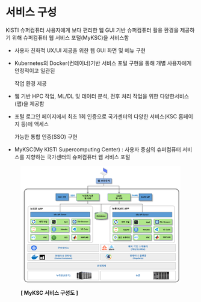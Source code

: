 # 서비스 구성

KISTI 슈퍼컴퓨터 사용자에게 보다 편리한 웹 GUI 기반 슈퍼컴퓨터 활용 환경을 제공하기 위해 슈퍼컴퓨터 웹 서비스 포털(MyKSC)을 서비스함



* 사용자 친화적 UX/UI 제공을 위한 웹 GUI 화면 및 메뉴 구현
*   Kubernetes의 Docker(컨테이너)기반 서비스 포털 구현을 통해 개별 사용자에게 안정적이고 일관된&#x20;

    작업 환경 제공
* 웹 기반 HPC 작업, ML/DL 및 데이터 분석,  전후 처리 작업을  위한 다양한서비스(앱)을 제공함
*   포털 로그인 페이지에서 최초 1회 인증으로 국가센터의 다양한 서비스(KSC 홈페이지 등)에 액세스    &#x20;

    가능한 통합 인증(SSO) 구현
* MyKSC(My KISTI Supercomputing Center) : 사용자 중심의 슈퍼컴퓨터 서비스를 지향하는                 국가센터의 슈퍼컴퓨터 웹 서비스 포털&#x20;

<figure><img src="../.gitbook/assets/image (7).png" alt=""><figcaption><p><strong>[ MyKSC 서비스 구성도 ]</strong></p></figcaption></figure>
